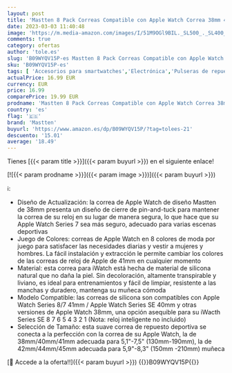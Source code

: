 ```yaml
---
layout: post
title: 'Mastten 8 Pack Correas Compatible con Apple Watch Correa 38mm 40mm 41mm  Banda de Correa de Silicona Deportiva Suave para Apple Watch Series 8/7 / iWatch Series 8 7 6 5 4 3 2 1 SE  Color Claro'
date: 2023-03-03 11:40:48
image: 'https://m.media-amazon.com/images/I/51M9OGl9BIL._SL500_._SL400_.jpg'
comments: true
category: ofertas
author: 'tole.es'
slug: 'B09WYQV15P-es Mastten 8 Pack Correas Compatible con Apple Watch Correa...'
sku: 'B09WYQV15P-es'
tags: [ 'Accesorios para smartwatches','Electrónica','Pulseras de repuesto para smartwatches','Tecnología para vestir','apple','mastten','🇪🇸', ]
actualPrice: 16.99 EUR
currency: EUR
price: 16.99
comparePrice: 19.99 EUR
prodname: 'Mastten 8 Pack Correas Compatible con Apple Watch Correa 38mm 40mm 41mm  Banda de Correa de Silicona Deportiva Suave para Apple Watch Series 8/7 / iWatch Series 8 7 6 5 4 3 2 1 SE  Color Claro'
country: 'es'
flag: '🇪🇸'
brand: 'Mastten'
buyurl: 'https://www.amazon.es/dp/B09WYQV15P/?tag=tolees-21'
descuento: '15.01'
average: '18.49'
---
```


Tienes [{{< param title >}}]({{< param buyurl >}}) en el siguiente enlace!

[![{{< param prodname >}}]({{< param image >}})]({{< param buyurl >}})

ℹ️:

- Diseño de Actualización: la correa de Apple Watch de diseño Mastten de 38mm presenta un diseño de cierre de pin-and-tuck para mantener la correa de su reloj en su lugar de manera segura, lo que hace que su Apple Watch Series 7 sea más seguro, adecuado para varias escenas deportivas
- Juego de Colores: correas de Apple Watch en 8 colores de moda por juego para satisfacer las necesidades diarias y vestir a mujeres y hombres. La fácil instalación y extracción le permite cambiar los colores de las correas de reloj de Apple de 41mm en cualquier momento
- Material: esta correa para iWatch está hecha de material de silicona natural que no daña la piel. Sin decoloración, altamente transpirable y liviano, es ideal para entrenamientos y fácil de limpiar, resistente a las manchas y duradero, mantenga su muñeca cómoda
- Modelo Compatible: las correas de silicona son compatibles con Apple Watch Series 8/7 41mm / Apple Watch Series SE 40mm y otras versiones de Apple Watch 38mm, una opción asequible para su iWacth Series SE 8 7 6 5 4 3 2 1 (Nota: reloj inteligente no incluido)
- Selección de Tamaño: esta suave correa de repuesto deportiva se conecta a la perfección con la correa de su Apple Watch, la de 38mm/40mm/41mm adecuada para 5,1"-7,5" (130mm-190mm), la de 42mm/44mm/45mm adecuada para 5,9"-8,3" (150mm -210mm) muñeca

[🛒 Accede a la oferta!!]({{< param buyurl >}})
{{<world>}}B09WYQV15P{{</world>}}
